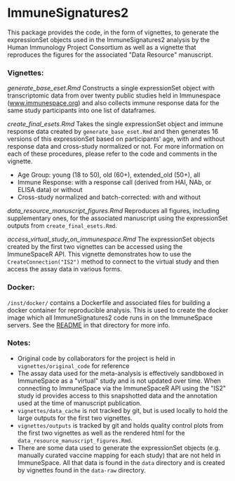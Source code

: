 # ImmuneSignatures2

This package provides the code, in the form of vignettes, to generate the expressionSet objects used in the ImmuneSignatures2 analysis by the Human Immunology Project Consortium as well as a vignette that reproduces the figures for the associated "Data Resource" manuscript.

### Vignettes:

_generate_base_eset.Rmd_
Constructs a single expressionSet object with transcriptomic data from over twenty public studies held in Immunespace (www.immunespace.org) and also collects immune response data for the same study participants into one list of dataframes.

_create_final_esets.Rmd_
Takes the single expressionSet object and immune response data created by `generate_base_eset.Rmd` and then generates 16 versions of this expressionSet based on participants' age, with and without response data and cross-study normalized or not. For more information on each of these procedures, please refer to the code and comments in the vignette.

- Age Group: young (18 to 50), old (60+), extended_old (50+), all
- Immune Response: with a response call (derived from HAI, NAb, or ELISA data) or without
- Cross-study normalized and batch-corrected: with and without

_data_resource_manuscript_figures.Rmd_
Reproduces all figures, including supplementary ones, for the associated manuscript using the expressionSet outputs from `create_final_esets.Rmd`.

_access_virtual_study_on_immunespace.Rmd_
The expressionSet objects created by the first two vignettes can be accessed using the ImmuneSpaceR API. This vignette demonstrates how to use the `CreateConnection("IS2")` method to connect to the virtual study and then access the assay data in various forms.

### Docker:

`/inst/docker/` contains a Dockerfile and associated files for building a docker container for reproducible analysis. This is used to create the docker image which all ImmuneSignatures2 code runs in on the ImmuneSpace servers. See the [README](/inst/docker/README.md) in that directory for more info.

### Notes:

- Original code by collaborators for the project is held in `vignettes/original_code` for reference
- The assay data used for the meta-analysis is effectively sandbboxed in ImmuneSpace as a "virtual" study and is not updated over time. When connecting to ImmuneSpace via the ImmuneSpaceR API using the "IS2" study id provides access to this snapshotted data and the annotation used at the time of manuscript publication.
- `vignettes/data_cache` is not tracked by git, but is used locally to hold the large outputs for the first two vignettes.
- `vignettes/outputs` is tracked by git and holds quality control plots from the first two vignettes as well as the rendered html for the `data_resource_manuscript_figures.Rmd`.
- There are some data used to generate the expressionSet objects (e.g. manually curated vaccine mapping for each study) that are not held in ImmuneSpace. All that data is found in the `data` directory and is created by vignettes found in the `data-raw` directory.
